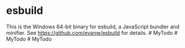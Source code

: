 # esbuild

This is the Windows 64-bit binary for esbuild, a JavaScript bundler and minifier. See https://github.com/evanw/esbuild for details.
#   M y T o d o  
 #   M y T o d o  
 #   M y T o d o  
 